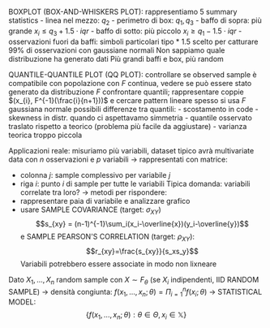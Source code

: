 BOXPLOT (BOX-AND-WHISKERS PLOT):
	rappresentiamo 5 summary statistics
	- linea nel mezzo: $q_2$
	- perimetro di box: $q_1,q_3$
	- baffo di sopra: più grande $x_i \leq q_3 + 1.5 \cdot iqr$
	- baffo di sotto: più piccolo $x_i \geq q_1 - 1.5 \cdot iqr$
	- osservazioni fuori da baffi: simboli particolari tipo $*$
	1.5 scelto per catturare 99% di osservazioni con gaussiane normali
Non sappiamo quale distribuzione ha generato dati
Più grandi baffi e box, più random

QUANTILE-QUANTILE PLOT (QQ PLOT):
	controllare se observed sample è compatibile con popolazione con $F$ continua, vedere se può essere stato generato da distribuzione $F$
	confrontare quantili; rappresentare coppie $(x_{i}, F^{-1}(\frac{i}{n+1}))$ e cercare pattern lineare
	spesso si usa $F$ gaussiana normale
	possibili differenze tra quantili:
	- scostamento in code
	- skewness in distr. quando ci aspettavamo simmetria
	- quantile osservato traslato rispetto a teorico (problema più facile da aggiustare)
	- varianza teorica troppo piccola

Applicazioni reale: misuriamo più variabili, dataset tipico avrà multivariate data con $n$ osservazioni e $p$ variabili -> rappresentati con matrice:
- colonna $j$: sample complessivo per variabile $j$
- riga $i$: punto $i$ di sample per tutte le variabili
Tipica domanda: variabili correlate tra loro? -> metodi per rispondere:
- rappresentare paia di variabile e analizzare grafico
- usare SAMPLE COVARIANCE (target: $\sigma_{XY}$) $$s_{xy} = (n-1)^{-1}\sum_i(x_i-\overline{x})(y_i-\overline{y})$$e SAMPLE PEARSON'S CORRELATION (target: $\rho_{XY}$): $$r_{xy}=\frac{s_{xy}}{s_xs_y}$$
Variabili potrebbero essere associate in modo non lixneare

Dato $X_1,...,X_n$ random sample con $X \sim F_{\theta}$ (se $X_i$ indipendenti, IID RANDOM SAMPLE) -> densità congiunta: $f(x_1,...,x_n;\theta)=\Pi_{i=1}^nf(x_i;\theta)$ -> STATISTICAL MODEL: $$\{f(x_1,...,x_n;\theta):\theta\in\Theta,x_i\in\mathbb{X}\}$$